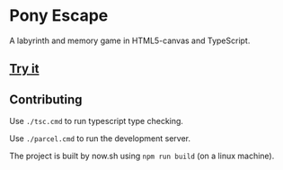 # Pony Escape

A labyrinth and memory game in HTML5-canvas and TypeScript.

## [Try it](https://ponyescape.now.sh)

## Contributing

Use `./tsc.cmd` to run typescript type checking.

Use `./parcel.cmd` to run the development server.

The project is built by now.sh using `npm run build` (on a linux machine).
